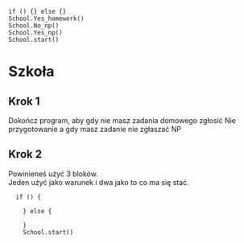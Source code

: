```blocks
if () {} else {}
School.Yes_homework()
School.No_np()
School.Yes_np()
School.start()
```
# Szkoła
## Krok 1
Dokończ program, aby gdy nie masz zadania domowego zgłosić Nie przygotowanie a gdy masz zadanie nie zgłaszać NP

## Krok 2
Powinieneś użyć 3 bloków.<br>
Jeden użyć jako warunek i dwa jako to co ma się stać.

```template
  if () {
 
    } else {
  
    }
    School.start()

```

